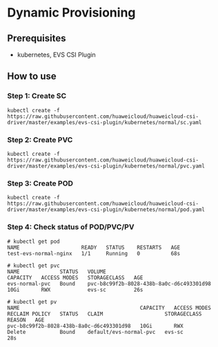 # Dynamic Provisioning

## Prerequisites

- kubernetes, EVS CSI Plugin

## How to use

### Step 1: Create SC

```
kubectl create -f  https://raw.githubusercontent.com/huaweicloud/huaweicloud-csi-driver/master/examples/evs-csi-plugin/kubernetes/normal/sc.yaml
```

### Step 2: Create PVC

```
kubectl create -f  https://raw.githubusercontent.com/huaweicloud/huaweicloud-csi-driver/master/examples/evs-csi-plugin/kubernetes/normal/pvc.yaml
```

### Step 3: Create POD

```
kubectl create -f  https://raw.githubusercontent.com/huaweicloud/huaweicloud-csi-driver/master/examples/evs-csi-plugin/kubernetes/normal/pod.yaml
```

### Step 4: Check status of POD/PVC/PV

```
# kubectl get pod
NAME                    READY   STATUS    RESTARTS   AGE
test-evs-normal-nginx   1/1     Running   0          68s
```

```
# kubectl get pvc
NAME             STATUS   VOLUME                                     CAPACITY   ACCESS MODES   STORAGECLASS   AGE
evs-normal-pvc   Bound    pvc-b8c99f2b-8028-438b-8a0c-d6c493301d98   10Gi       RWX            evs-sc         26s
```

```
# kubectl get pv
NAME                                       CAPACITY   ACCESS MODES   RECLAIM POLICY   STATUS   CLAIM                    STORAGECLASS   REASON   AGE
pvc-b8c99f2b-8028-438b-8a0c-d6c493301d98   10Gi       RWX            Delete           Bound    default/evs-normal-pvc   evs-sc                  28s
```
